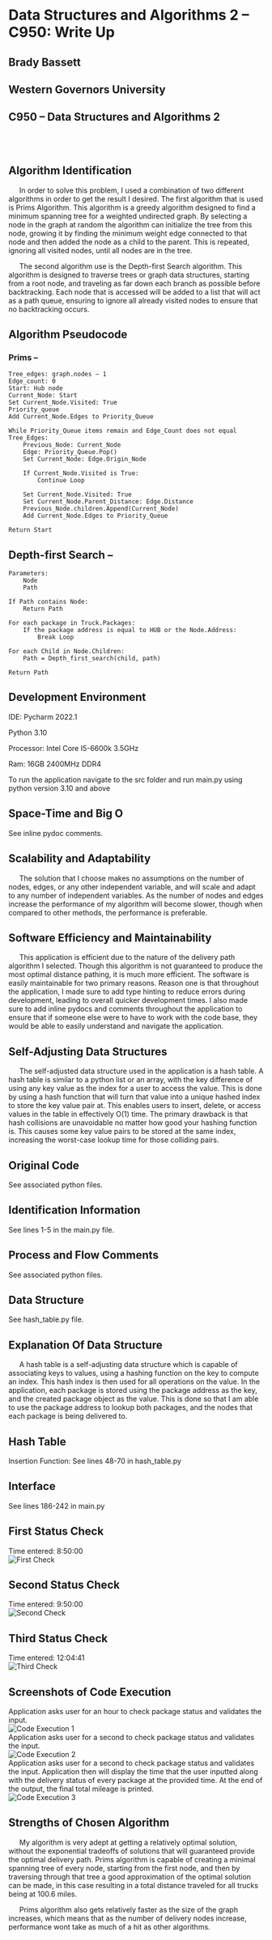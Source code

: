 ﻿<br><br><br><br>

# Data Structures and Algorithms 2 – C950: Write Up

## Brady Bassett

## Western Governors University

## C950 – Data Structures and Algorithms 2
<br><br>
## Algorithm Identification

`	`In order to solve this problem, I used a combination of two different algorithms in order to get the result I desired. The first algorithm that is used is Prims Algorithm. This algorithm is a greedy algorithm designed to find a minimum spanning tree for a weighted undirected graph. By selecting a node in the graph at random the algorithm can initialize the tree from this node, growing it by finding the minimum weight edge connected to that node and then added the node as a child to the parent. This is repeated, ignoring all visited nodes, until all nodes are in the tree.

`	`The second algorithm use is the Depth-first Search algorithm. This algorithm is designed to traverse trees or graph data structures, starting from a root node, and traveling as far down each branch as possible before backtracking. Each node that is accessed will be added to a list that will act as a path queue, ensuring to ignore all already visited nodes to ensure that no backtracking occurs.



## Algorithm Pseudocode

### Prims –
```
Tree_edges: graph.nodes – 1
Edge_count: 0
Start: Hub node
Current_Node: Start
Set Current_Node.Visited: True
Priority_queue
Add Current_Node.Edges to Priority_Queue

While Priority_Queue items remain and Edge_Count does not equal Tree_Edges:
    Previous_Node: Current_Node
    Edge: Priority_Queue.Pop()
    Set Current_Node: Edge.Origin_Node
    
    If Current_Node.Visited is True:
        Continue Loop
        
    Set Current_Node.Visited: True
    Set Current_Node.Parent_Distance: Edge.Distance
    Previous_Node.children.Append(Current_Node)
    Add Current_Node.Edges to Priority_Queue
    
Return Start
```
## Depth-first Search –
```
Parameters:
    Node
    Path

If Path contains Node:
    Return Path

For each package in Truck.Packages:
    If the package address is equal to HUB or the Node.Address:
        Break Loop

For each Child in Node.Children:
    Path = Depth_first_search(child, path)

Return Path
```


## Development Environment

IDE: Pycharm 2022.1

Python 3.10

Processor: Intel Core I5-6600k 3.5GHz

Ram: 16GB 2400MHz DDR4

To run the application navigate to the src folder and run main.py using python version 3.10 and above

## Space-Time and Big O

See inline pydoc comments.

## Scalability and Adaptability

`	`The solution that I choose makes no assumptions on the number of nodes, edges, or any other independent variable, and will scale and adapt to any number of independent variables. As the number of nodes and edges increase the performance of my algorithm will become slower, though when compared to other methods, the performance is preferable. 

## Software Efficiency and Maintainability

`	`This application is efficient due to the nature of the delivery path algorithm I selected. Though this algorithm is not guaranteed to produce the most optimal distance pathing, it is much more efficient. The software is easily maintainable for two primary reasons. Reason one is that throughout the application, I made sure to add type hinting to reduce errors during development, leading to overall quicker development times. I also made sure to add inline pydocs and comments throughout the application to ensure that if someone else were to have to work with the code base, they would be able to easily understand and navigate the application.

## Self-Adjusting Data Structures

`	`The self-adjusted data structure used in the application is a hash table. A hash table is similar to a python list or an array, with the key difference of using any key value as the index for a user to access the value. This is done by using a hash function that will turn that value into a unique hashed index to store the key value pair at. This enables users to insert, delete, or access values in the table in effectively O(1) time. The primary drawback is that hash collisions are unavoidable no matter how good your hashing function is. This causes some key value pairs to be stored at the same index, increasing the worst-case lookup time for those colliding pairs. 

## Original Code

See associated python files.

## Identification Information

See lines 1-5 in the main.py file.

## Process and Flow Comments

See associated python files.

## Data Structure

See hash_table.py file.

## Explanation Of Data Structure

`	`A hash table is a self-adjusting data structure which is capable of associating keys to values, using a hashing function on the key to compute an index. This hash index is then used for all operations on the value. In the application, each package is stored using the package address as the key, and the created package object as the value. This is done so that I am able to use the package address to lookup both packages, and the nodes that each package is being delivered to.

## Hash Table

Insertion Function: See lines 48-70 in hash_table.py

## Interface

See lines 186-242 in main.py

## First Status Check

Time entered: 8:50:00
<br>
![First Check](images/first_status_check.png)

## Second Status Check

Time entered: 9:50:00 
<br>
![Second Check](images/second_status_check.png)

## Third Status Check

Time entered: 12:04:41
<br>
![Third Check](images/third_status_check.png)

## Screenshots of Code Execution

Application asks user for an hour to check package status and validates the input.
<br>
![Code Execution 1](images/code_execution_1.png)
<br>
Application asks user for a second to check package status and validates the input.
<br>
![Code Execution 2](images/code_execution_2.png)
<br>
Application asks user for a second to check package status and validates the input. Application then will display the time that the user inputted along with the delivery status of every package at the provided time. At the end of the output, the final total mileage is printed.
<br>
![Code Execution 3](images/code_execution_3.png)
## Strengths of Chosen Algorithm
`	`My algorithm is very adept at getting a relatively optimal solution, without the exponential tradeoffs of solutions that will guaranteed provide the optimal delivery path. Prims algorithm is capable of creating a minimal spanning tree of every node, starting from the first node, and then by traversing through that tree a good approximation of the optimal solution can be made, in this case resulting in a total distance traveled for all trucks being at 100.6 miles.

`	`Prims algorithm also gets relatively faster as the size of the graph increases, which means that as the number of delivery nodes increase, performance wont take as much of a hit as other algorithms. 

## Verification of Algorithm

See images uploaded in Screenshots of code execution, as well as the first through third status checks.

## Other Possible Algorithms

Nearest-neighbor algorithm, Brute Force algorithm.

## Algorithm Differences
### MST - DPS
Time - O(N + E) + O(ELogE)

First, gets minimal spanning tree from graph, then traverses that tree to get the path solution.

Good approximation of the solution

My solution I believe is the best of both worlds when compared to the two other options. It is relatively fast, in some cases even faster than the nearest neighbor
### Nearest Neighbor
Time - O(N^2)

This algorithm starts from a chosen node and then selects the edge with the lowest weight and sets that connecting node as the current node and then repeats until a solution is found.

Poor approximation of the solution

This solution overall is very simple and when compared to my chosen algorithm is very lacking in performance. I originally chose this algorithm as my primary solution and often found my lowest mileage being somewhere in the 130s at best, with incorrect package loading. So, though this algorithm is simple and relatively fast, its accuracy is not very good.
### Brute Force
Time - O(N!)

This solution first creates an adjacency matrix for every node and edge. After this the algorithm will calculate every permutation and determine that path distance, with the lowest distance path in the end being the correct solution.

Optimal solution

When compared to my solution this algorithm has much better solutions as it is guaranteed to determine the most optimal pathing. Though this accuracy comes with the massive downside of having abysmally slow computational time, with having a factorial time complexity. So, though this algorithm has optimal results, the speed is a dealbreaker.

## Different Approach

`	`The primary thing about my solution that I would change would be to implement a better solution for loading the packages onto the best truck possible. Currently I only consider special notes that exist, if for example, a package would have a special note saying, “Can only be on truck 1”, the application would load that package onto truck 2. In addition, there is not too much consideration on which packages should be loaded together based on their delivery locations distances from one another excluding the packages city. I believe that if I were to have developed a better solution, I could have gotten my total distance much lower, as well as aiding in the scalability of the application with more packages with different requirements.

## Verification of Data Structure

See lines 29-46 and 48-70 in the hash_table.py file to verify that my data structure has a fully functioning lookup and insert functionality.

## Efficiency

Because of the nature of lookup functions in hash tables, the efficiency of most lookups will not be affected as the number of packages increases. This is because, so long as there is not a hashing conflict, the average lookup time is constant. So, if I had a table of 10 packages and a table of 1000 packages, when looking up a given package, there will generally be no discrepancies in the lookup time.

## Overhead

`	`As the number of packages increase to a point to where they have reached 80% of the tables capacity a resize function is called which will double the total space in the hash table. By doubling the total space, I hope to minimize the number of times that the resize function is needed to be called. The user of this data structure can also input their own starting size such that the number of packages they input will never need to call the resize function, improving the efficiency of the data structure.

## Implications

`	`In my application the trucks are stored in a python list which will increase any operations iterating through that list, as well as the total space used by the list, linearly by the total number of trucks. Though any direct lookup will be in constant time, so an increase in the number of trucks will have no effect on the lookup efficiency.

`	`The cities are stored in both hash table and python list format, so an increase in the number of cities will increase the total space of the list as well as iteration operations linearly by 2 * number of cities. Though due to the nature of lookup operations for both hash tables as well as python lists, the lookup efficiency will stay constant.

## Other Data Structures

### Linked Hash Map – 

`	`If for whatever reason, the order in which packages are inserted into the table is relevant, this data structure will preserve that order, as opposed to arbitrarily inserting key value pairs in any order, as is done with a hash table. 

### Python list – 

`	`A python list could be used if many resize functions are needed, and the risk of conflicting hashes is too great. This way lookup and insertion functions will always be constant in their time.

## Data Structure Differences

A linked hash map differs from a hash table in the fact that a hash table does not preserve the order in which the keys are ordered, whereas a linked hash map will preserve the order of the key.

A traditional array differs from a hash table in the fact that each value is accessed with a numbered index starting from zero as opposed to a hash table where each value is accessed with a key which gets hashed into an index.
